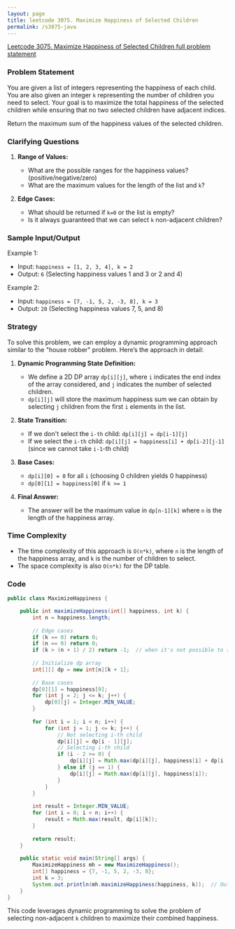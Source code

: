 ```yaml
---
layout: page
title: leetcode 3075. Maximize Happiness of Selected Children
permalink: /s3075-java
---
```

[Leetcode 3075. Maximize Happiness of Selected Children full problem statement](https://algoadvance.github.io/algoadvance/l3075)
### Problem Statement

You are given a list of integers representing the happiness of each child. You are also given an integer `k` representing the number of children you need to select. Your goal is to maximize the total happiness of the selected children while ensuring that no two selected children have adjacent indices.

Return the maximum sum of the happiness values of the selected children.

### Clarifying Questions

1. **Range of Values:**
   - What are the possible ranges for the happiness values? (positive/negative/zero)
   - What are the maximum values for the length of the list and `k`?

2. **Edge Cases:**
   - What should be returned if `k=0` or the list is empty?
   - Is it always guaranteed that we can select `k` non-adjacent children?

### Sample Input/Output

Example 1:
- Input: `happiness = [1, 2, 3, 4], k = 2`
- Output: `6` (Selecting happiness values 1 and 3 or 2 and 4)

Example 2:
- Input: `happiness = [7, -1, 5, 2, -3, 8], k = 3`
- Output: `20` (Selecting happiness values 7, 5, and 8)

### Strategy

To solve this problem, we can employ a dynamic programming approach similar to the "house robber" problem. Here’s the approach in detail:

1. **Dynamic Programming State Definition:**
   - We define a 2D DP array `dp[i][j]`, where `i` indicates the end index of the array considered, and `j` indicates the number of selected children.
   - `dp[i][j]` will store the maximum happiness sum we can obtain by selecting `j` children from the first `i` elements in the list.

2. **State Transition:**
   - If we don't select the `i-th` child: `dp[i][j] = dp[i-1][j]`
   - If we select the `i-th` child: `dp[i][j] = happiness[i] + dp[i-2][j-1]` (since we cannot take `i-1`-th child)

3. **Base Cases:**
   - `dp[i][0] = 0` for all `i` (choosing 0 children yields 0 happiness)
   - `dp[0][1] = happiness[0]` if `k >= 1`

4. **Final Answer:**
   - The answer will be the maximum value in `dp[n-1][k]` where `n` is the length of the happiness array.

### Time Complexity

- The time complexity of this approach is `O(n*k)`, where `n` is the length of the happiness array, and `k` is the number of children to select.
- The space complexity is also `O(n*k)` for the DP table.

### Code

```java
public class MaximizeHappiness {

    public int maximizeHappiness(int[] happiness, int k) {
        int n = happiness.length;
        
        // Edge cases
        if (k == 0) return 0;
        if (n == 0) return 0;
        if (k > (n + 1) / 2) return -1;  // when it's not possible to select k non-adjacent children
        
        // Initialize dp array
        int[][] dp = new int[n][k + 1];
        
        // Base cases
        dp[0][1] = happiness[0];
        for (int j = 2; j <= k; j++) {
            dp[0][j] = Integer.MIN_VALUE;
        }
        
        for (int i = 1; i < n; i++) {
            for (int j = 1; j <= k; j++) {
                // Not selecting i-th child
                dp[i][j] = dp[i - 1][j];
                // Selecting i-th child
                if (i - 2 >= 0) {
                    dp[i][j] = Math.max(dp[i][j], happiness[i] + dp[i - 2][j - 1]);
                } else if (j == 1) {
                    dp[i][j] = Math.max(dp[i][j], happiness[i]);
                }
            }
        }
        
        int result = Integer.MIN_VALUE;
        for (int i = 0; i < n; i++) {
            result = Math.max(result, dp[i][k]);
        }
        
        return result;
    }
    
    public static void main(String[] args) {
        MaximizeHappiness mh = new MaximizeHappiness();
        int[] happiness = {7, -1, 5, 2, -3, 8};
        int k = 3;
        System.out.println(mh.maximizeHappiness(happiness, k));  // Output: 20
    }
}
```

This code leverages dynamic programming to solve the problem of selecting non-adjacent `k` children to maximize their combined happiness.